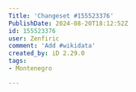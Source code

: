 ```yaml
---
Title: 'Changeset #155523376'
PublishDate: 2024-08-20T18:12:52Z
id: 155523376
user: Zenfiric
comment: 'Add #wikidata'
created_by: iD 2.29.0
tags:
- Montenegro

---
```

